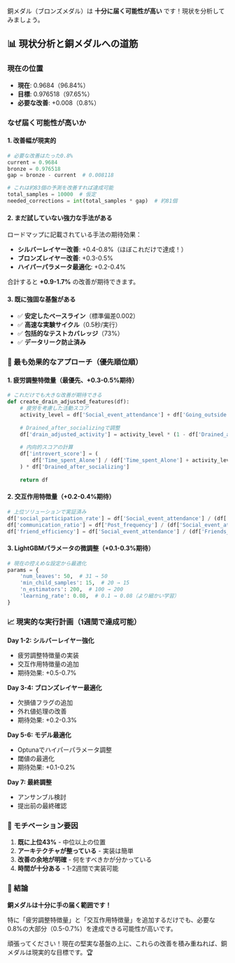 銅メダル（ブロンズメダル）は **十分に届く可能性が高い** です！現状を分析してみましょう。

## 📊 現状分析と銅メダルへの道筋

### 現在の位置
- **現在**: 0.9684（96.84%）
- **目標**: 0.976518（97.65%）  
- **必要な改善**: +0.008（0.8%）

### なぜ届く可能性が高いか

#### 1. **改善幅が現実的**
```python
# 必要な改善はたった0.8%
current = 0.9684
bronze = 0.976518
gap = bronze - current  # 0.008118

# これは約83個の予測を改善すれば達成可能
total_samples = 10000  # 仮定
needed_corrections = int(total_samples * gap)  # 約81個
```

#### 2. **まだ試していない強力な手法がある**
ロードマップに記載されている手法の期待効果：
- **シルバーレイヤー改善**: +0.4-0.8%（ほぼこれだけで達成！）
- **ブロンズレイヤー改善**: +0.3-0.5%
- **ハイパーパラメータ最適化**: +0.2-0.4%

合計すると **+0.9-1.7%** の改善が期待できます。

#### 3. **既に強固な基盤がある**
- ✅ **安定したベースライン**（標準偏差0.002）
- ✅ **高速な実験サイクル**（0.5秒/実行）
- ✅ **包括的なテストカバレッジ**（73%）
- ✅ **データリーク防止済み**

### 🎯 最も効果的なアプローチ（優先順位順）

#### 1. **疲労調整特徴量**（最優先、+0.3-0.5%期待）
```python
# これだけでも大きな改善が期待できる
def create_drain_adjusted_features(df):
    # 疲労を考慮した活動スコア
    activity_level = df['Social_event_attendance'] + df['Going_outside']
    
    # Drained_after_socializingで調整
    df['drain_adjusted_activity'] = activity_level * (1 - df['Drained_after_socializing'])
    
    # 内向的スコアの計算
    df['introvert_score'] = (
        df['Time_spent_Alone'] / (df['Time_spent_Alone'] + activity_level + 1)
    ) * df['Drained_after_socializing']
    
    return df
```

#### 2. **交互作用特徴量**（+0.2-0.4%期待）
```python
# 上位ソリューションで実証済み
df['social_participation_rate'] = df['Social_event_attendance'] / (df['Going_outside'] + 1)
df['communication_ratio'] = df['Post_frequency'] / (df['Social_event_attendance'] + df['Going_outside'] + 1)
df['friend_efficiency'] = df['Social_event_attendance'] / (df['Friends_circle_size'] + 1)
```

#### 3. **LightGBMパラメータの微調整**（+0.1-0.3%期待）
```python
# 現在の控えめな設定から最適化
params = {
    'num_leaves': 50,  # 31 → 50
    'min_child_samples': 15,  # 20 → 15
    'n_estimators': 200,  # 100 → 200
    'learning_rate': 0.08,  # 0.1 → 0.08（より細かい学習）
}
```

### 📈 現実的な実行計画（1週間で達成可能）

**Day 1-2: シルバーレイヤー強化**
- 疲労調整特徴量の実装
- 交互作用特徴量の追加
- 期待効果: +0.5-0.7%

**Day 3-4: ブロンズレイヤー最適化**
- 欠損値フラグの追加
- 外れ値処理の改善
- 期待効果: +0.2-0.3%

**Day 5-6: モデル最適化**
- Optunaでハイパーパラメータ調整
- 閾値の最適化
- 期待効果: +0.1-0.2%

**Day 7: 最終調整**
- アンサンブル検討
- 提出前の最終確認

### 💪 モチベーション要因

1. **既に上位43%** - 中位以上の位置
2. **アーキテクチャが整っている** - 実装は簡単
3. **改善の余地が明確** - 何をすべきかが分かっている
4. **時間が十分ある** - 1-2週間で実装可能

### 🚀 結論

**銅メダルは十分に手の届く範囲です！**

特に「疲労調整特徴量」と「交互作用特徴量」を追加するだけでも、必要な0.8%の大部分（0.5-0.7%）を達成できる可能性が高いです。

頑張ってください！現在の堅実な基盤の上に、これらの改善を積み重ねれば、銅メダルは現実的な目標です。🏆